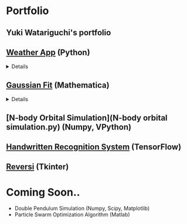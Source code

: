 # Portfolio
## Yuki Watariguchi's portfolio

## [Weather App](https://github.com/yuki-aerospace/Portfolio/tree/main/Weather_app) (Python)
<details>
  <summary> Details </summary>
  
This program is a weather app. Tkinter was used for GUI, and weather information was retrived from openweathermap API.

Here is an instruction of how to use this app. 
1. User enters the name of a city.
2. User presses "Look Up City" button.
3. Program gets the weather information and display it on the screen.
4. User can exit the app by pressing "Exit" button.

There is a subprogram, "get_weather.py". 
This program retrive weather information from openweathermap.
The information I retrived was 
- weather condition
- temperature
- humidity
- weather icon
  
Detail information of the API can be seen from this link. (https://openweathermap.org/current)

[Here](Weather_app/weatherapp_image.png) is the image of expected GUI display.

</details>


## [Gaussian Fit](https://github.com/yuki-aerospace/Portfolio/tree/main/Gaussian%20Fit) (Mathematica)
<details>
  <summary> Details </summary>
  
I made this program when I conducted Compton Scattering lab in a class. 
- Import 2 .Spe files(background and actual trial).
- Format the file and perform background subtraction.
- Export the resulted data as .csv file.
- Perform Gaussian fit using ```NonlinearModelFit[]``` function, and show fitting parameter and the resulted graph.

The fitting parameter was then used to make a "energy vs angle" graph and calculate its uncertainty to verify Relativistic model of Compton scattering.
  
The detail of the experiment and the resulted graph can be seen from this link (https://rb.gy/zywvqb)

</details>

## [N-body Orbital Simulation](N-body orbital simulation.py) (Numpy, VPython)
## [Handwritten Recognition System](handwritten_recognition.py) (TensorFlow)
## [Reversi](reversi.py) (Tkinter)

# Coming Soon..
- Double Pendulum Simulation (Numpy, Scipy, Matplotlib)
- Particle Swarm Optimization Algorithm (Matlab)


